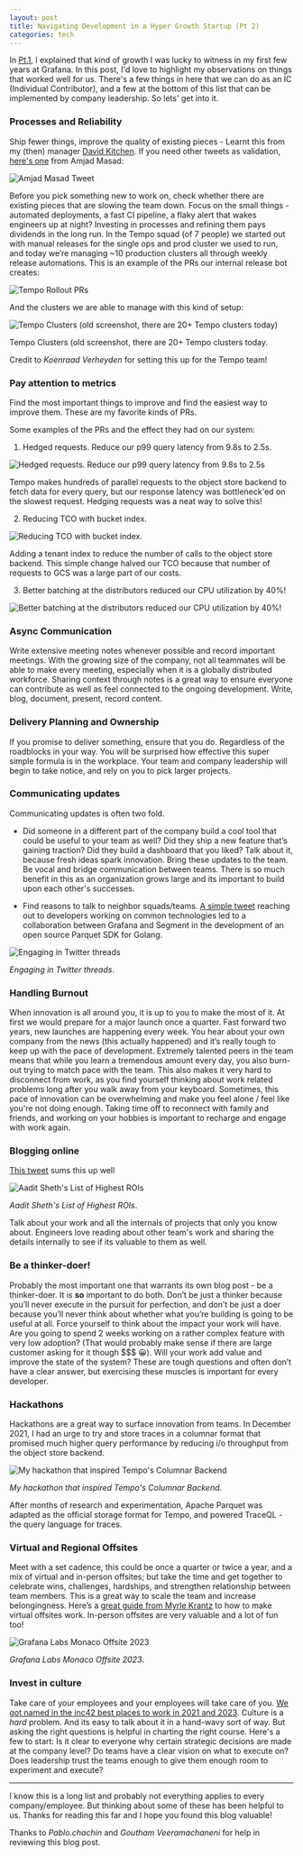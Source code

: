 ```yaml
---
layout: post
title: Navigating Development in a Hyper Growth Startup (Pt 2)
categories: tech
---
```


In [Pt.1](https://annanay25.github.io/navigating-development-in-a-hyper-growth-startup/), I explained that kind of growth I was lucky to witness in my first few years at Grafana. In this post, I'd love to highlight my observations on things that worked well for us. There's a few things in here that we can do as an IC (Individual Contributor),
and a few at the bottom of this list that can be implemented by company leadership. So lets' get into it.

### Processes and Reliability
Ship fewer things, improve the quality of existing pieces - Learnt this from my (then) manager [David Kitchen](https://www.linkedin.com/in/deekitchen). If you need other tweets as validation, [here's one](https://twitter.com/amasad/status/1488713434208169986) from Amjad Masad:

![Amjad Masad Tweet](../../images/amjad_tweet.png)

Before you pick something new to work on, check whether there are existing pieces that are slowing the team down. Focus on the small things - automated deployments, a fast CI pipeline, a flaky alert that wakes engineers up at night? Investing in processes and refining them pays dividends in the long run. In the Tempo squad (of 7 people) we started out with manual releases for the single ops and prod cluster we used to run, and today we’re managing ~10 production clusters all through weekly release automations. This is an example of the PRs our internal release bot creates:

![Tempo Rollout PRs](../../images/tempo_rollout_prs_1.png)

And the clusters we are able to manage with this kind of setup:

![Tempo Clusters (old screenshot, there are 20+ Tempo clusters today)](../../images/tempo_rollout_prs_2.png)

Tempo Clusters (old screenshot, there are 20+ Tempo clusters today.

Credit to _Koenraad Verheyden_ for setting this up for the Tempo team!

### Pay attention to metrics
Find the most important things to improve and find the easiest way to improve them. These are my favorite kinds of PRs. 

Some examples of the PRs and the effect they had on our system:

1. Hedged requests. Reduce our p99 query latency from 9.8s to 2.5s.

![Hedged requests. Reduce our p99 query latency from 9.8s to 2.5s](../../images/hedged_requests.png)

Tempo makes hundreds of parallel requests to the object store backend to fetch data for every query, but our response latency was bottleneck'ed on the slowest request. Hedging requests was a neat way to solve this!

2. Reducing TCO with bucket index.

![Reducing TCO with bucket index](../../images/bucket_index.png).

Adding a tenant index to reduce the number of calls to the object store backend. This simple change halved our TCO because that number of requests to GCS was a large part of our costs. 

3. Better batching at the distributors reduced our CPU utilization by 40%!

![Better batching at the distributors reduced our CPU utilization by 40%!](../../images/cpu_optimisation.png)

### Async Communication
Write extensive meeting notes whenever possible and record important meetings. With the growing size of the company, not all teammates will be able to make every meeting, especially when it is a globally distributed workforce. 
Sharing context through notes is a great way to ensure everyone can contribute as well as feel connected to the ongoing development. Write, blog, document, present, record content.

### Delivery Planning and Ownership
If you promise to deliver something, ensure that you do. Regardless of the roadblocks in your way. You will be surprised how effective this super simple formula is in the workplace. 
Your team and company leadership will begin to take notice, and rely on you to pick larger projects.

### Communicating updates
Communicating updates is often two fold.

- Did someone in a different part of the company build a cool tool that could be useful to your team as well? Did they ship a new feature that’s gaining traction? Did they build a dashboard that you liked? Talk about it, because fresh ideas spark innovation.
Bring these updates to the team. Be vocal and bridge communication between teams. There is so much benefit in this as an organization grows large and its important to build upon each other's successes.

- Find reasons to talk to neighbor squads/teams. [A simple tweet](https://twitter.com/mrannanay/status/1480492206662111232) reaching out to developers working on common technologies led to a collaboration between Grafana and Segment in the development of an open source Parquet SDK for Golang.

![Engaging in Twitter threads](../../images/twitter_thread.png)

_Engaging in Twitter threads_.

### Handling Burnout

When innovation is all around you, it is up to you to make the most of it. At first we would prepare for a major launch once a quarter. Fast forward two years, new launches are happening every week. 
You hear about your own company from the news (this actually happened) and it’s really tough to keep up with the pace of development. 
Extremely talented peers in the team means that while you learn a tremendous amount every day, you also burn-out trying to match pace with the team. This also makes it very hard to disconnect from work, as you find yourself thinking about work related problems long after you walk away from your keyboard.
Sometimes, this pace of innovation can be overwhelming and make you feel alone / feel like you're not doing enough.
Taking time off to reconnect with family and friends, and working on your hobbies is important to recharge and engage with work again.

### Blogging online

[This tweet](https://twitter.com/aaditsh/status/1490374753554776075) sums this up well

![Aadit Sheth's List of Highest ROIs](../../images/blog_online_tweet.png)

_Aadit Sheth's List of Highest ROIs_.

Talk about your work and all the internals of projects that only you know about. Engineers love reading about other team's work and sharing the details internally to see if its valuable to them as well.

### Be a thinker-doer!

Probably the most important one that warrants its own blog post - be a thinker-doer. It is **so** important to do both. Don’t be just a thinker because you’ll never execute in the pursuit for perfection, and don’t be just a doer because you’ll never think about whether what you’re building is going to be useful at all. 
Force yourself to think about the impact your work will have. Are you going to spend 2 weeks working on a rather complex feature with very low adoption? (That would probably make sense if there are large customer asking for it though $$$ 😀). 
Will your work add value and improve the state of the system? These are tough questions and often don’t have a clear answer, but exercising these muscles is important for every developer.

### Hackathons

Hackathons are a great way to surface innovation from teams. In December 2021, I had an urge to try and store traces in a columnar format that promised much higher query performance by reducing i/o throughput from the object store backend.

![My hackathon that inspired Tempo's Columnar Backend](../../images/parquet_hackathon.png)

_My hackathon that inspired Tempo's Columnar Backend_.

After months of research and experimentation, Apache Parquet was adapted as the official storage format for Tempo, and powered TraceQL - the query language for traces.

### Virtual and Regional Offsites
Meet with a set cadence, this could be once a quarter or twice a year, and a mix of virtual and in-person offsites; but take the time and get together to celebrate wins, challenges, hardships, and strengthen relationship between team members.
This is a great way to scale the team and increase belongingness. Here’s a [great guide from Myrle Krantz](https://grafana.com/blog/2022/01/13/virtual-offsite-ideas-that-work-how-the-grafana-cloud-team-brings-together-150-people-online/) to how to make virtual offsites work. 
In-person offsites are very valuable and a lot of fun too!

![Grafana Labs Monaco Offsite 2023](../../images/grafana_labs_monaco_offsite.png)

_Grafana Labs Monaco Offsite 2023_.

### Invest in culture
Take care of your employees and your employees will take care of you. [We got named in the inc42 best places to work in 2021 and 2023](https://grafana.com/blog/2023/05/09/grafana-labs-named-to-the-inc.-best-workplaces-2023-list/).
Culture is a _hard_ problem. And its easy to talk about it in a hand-wavy sort of way. But asking the right questions is helpful in charting the right course. Here's a few to start: Is it clear to everyone why certain strategic decisions are made at the company level?
Do teams have a clear vision on what to execute on? Does leadership trust the teams enough to give them enough room to experiment and execute?

--- 

I know this is a long list and probably not everything applies to every company/employee. But thinking about some of these has been helpful to us. Thanks for reading this far and I hope you found this blog valuable!

Thanks to _Pablo.chachin_ and _Goutham Veeramachaneni_ for help in reviewing this blog post.
